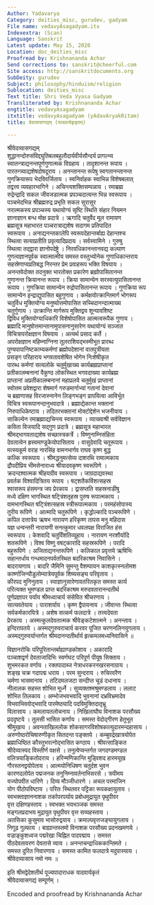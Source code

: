 ```yaml
---
Author: Yadavarya
Category: deities_misc, gurudev, gadyam
File name: vedavyAsagadyam.itx
Indexextra: (Scan)
Language: Sanskrit
Latest update: May 15, 2020
Location: doc_deities_misc
Proofread by: Krishnananda Achar
Send corrections to: sanskrit@cheerful.com
Site access: http://sanskritdocuments.org
SubDeity: gurudev
Subject: philosophy/hinduism/religion
Sublocation: deities_misc
Text title: Shri Veda Vyasa Gadyam
Transliterated by: Krishnananda Achar
engtitle: vedavyAsagadyam
itxtitle: vedavyAsagadyam (yAdavAryakRitam)
title: वेदव्यासगद्यम् (यादवार्यकृइतम्)

---
```

  
 श्रीवेदव्यासगद्यम्   
शुद्धानन्दोरुसंविद्द्युतिबलबहुलौदार्यवीर्यसौन्दर्य प्रागल्भ्य  
स्वातन्त्राद्यनन्तपूर्णगुणात्मक विग्रहाय । तादृशानन्त रूपाय ।  
पारतन्त्र्याद्यशेषदोषदूराय । अनन्तानन्त रूपेषु स्वगतानन्तानन्त  
गुणक्रियारूप भेदविवर्जिताय । स्वनिर्वाहक स्वाभिन्न विशेषबलात्  
तद्वत्त्व व्यवहारभागिने । अचिन्त्यशक्तिसम्पन्नाय । रमाब्रह्म  
रुद्रेन्द्रादि सकल जीवजडात्मक प्रपञ्चदात्यन्त भिन्न स्वरूपाय ।  
पञ्चभेदभिन्न श्रीब्रह्मरुद्र प्रभृति सकल सुरासुर  
नरात्मकस्य प्रपञ्चस्य यथायोग्यं सृष्टि स्थिति संहार नियमन  
ज्ञानाज्ञान बन्ध मोक्ष प्रदात्रे । ऋगादि चतुर्वेद मूल रामायण  
ब्रह्मसूत्र महाभारत पञ्चरात्राद्यशेष सदागम प्रतिपादित  
स्वरूपाय । अनाद्यनन्तकालेपि स्वरूपदेहान्तर्बाह्य देहान्तश्च  
स्थित्वा सत्याप्रतीति प्रवृत्यादिप्रदाय । सर्वस्वामिने । गुरुषु  
स्थित्वा तद्द्वारा ज्ञानोपदेष्ट्रे । निरवधिकानन्तानवद्य कल्याण  
गुणत्वज्ञानपूर्वक स्वात्मात्मीय समस्त वस्तुभ्योनेक गुणाधिकान्तराय  
सहस्रेणाप्यप्रतिबद्ध निरन्तर प्रेम प्रवाहरूप भक्ति विषयाय ।  
अनन्तवेदोक्त तदनुक्त भारतोक्त प्रकारेण ब्रह्मोपासितानन्त  
गुणानन्त क्रियानन्त रूपाय । क्रिया सामान्येन सरस्वत्युपासितानन्त  
रूपाय । गुणक्रिया सामान्येन रुद्रोपासितानन्त रूपाय । गुणक्रिया रूप  
सामान्येन इन्द्राद्युपासित बहुगुणाय । कर्मक्षयोत्क्रान्तिमार्ग भोगरूप  
चतुर्विध मुक्तियोग्य मनुष्योत्तमोपासित सच्चिदानन्दात्माख्य  
चतुर्गुणाय । उत्क्रान्ति मार्गरूप मुक्तिद्वय शून्यावशिष्ट  
द्विविध मुक्तियोग्याधिकारि विशेषोपासित आत्मत्वरूपैक गुणाय ।  
ब्रह्मादि मानुषोत्तमान्तानामुपासनानुसारेण यथायोग्यं सञ्जात  
विचित्रापरोक्षज्ञान विषयाय । अत्यर्थ प्रसाद कर्ते ।  
अपरोक्षज्ञान महिम्नाग्निना तूलराशिवद्भस्मीभूत प्रारब्ध  
पुण्यपापानिष्टकाम्यकर्मणां ब्रह्मोपदेशानां वातपुत्रीयता  
प्रसङ्ग परिहाराय भगवतावशेषित भोगेन निःशेषीकृत  
पारब्ध कर्मणां सत्यलोके चतुर्मुखाख्य कार्यब्रह्मप्राप्तानां  
प्रतीकालम्बनानां वैकुण्ठ लोकस्थित भगवदाख्या कार्यब्रह्म  
प्राप्तानां अप्रतीकालम्बनानां महाप्रलये चतुर्मुखं प्राप्तानां  
स्वोत्तम प्रवेशद्वारा शेषमार्ग गरुडमार्गाभ्यां गतानां देवानां  
च ब्रह्मणासह विरजास्नानेन लिङ्गभङ्ग प्रापयित्वा आविर्भूत  
विचित्र स्वरूपानन्दानुभवदात्रे । ब्रह्माद्येकान्त भक्तानां  
निरुपाधिकेष्टाय । तदितरभक्तानां मोक्टोद्देशेन भजनीयाय ।  
साकिल्येन रमाब्रह्माद्यचिन्त्य स्वरूपाय । व्याख्याश्री सर्वविज्ञान  
कविता विजयादि सद्गुण प्रदात्रे । ब्रह्मसूत्र महाभारत  
श्रीमद्भागवताद्यशेष सच्छास्त्रकर्त्रे । विष्णुनाम्निसंहिता  
देवतात्वेन ह्रस्वमाण्डूकेयोपासिताय । वासुदेवादि चतूरूपाय ।  
मत्स्यकूर्म वराह नारसिंह वामनभार्गव राघव कृष्ण बुद्ध  
कल्कि स्वरूपाय । श्रीमद्धनुमत्सेव्य दाशरथि रामात्मकाय  
द्रौपदीप्रिय भीमसेनाराध्य श्रीयादवकृष्ण स्वरूपिणे ।  
क्रदन्दश्वात्मक श्रीहयग्रीव स्वरूपाय । जाग्रदाद्यवस्था  
प्रवर्तक विश्वादित्रितय रूपाय । षट्शतैकविंशत्सहस्र  
श्वासरूप हंसमन्त्र जप प्रेरकाय । द्वासप्तति सहस्रनाडीषु  
मध्ये दक्षिण भागस्थित षट्त्रिंशतृहस्र पुरुष रूपात्मकाय ।  
वामभागस्थित षट्त्रिंशत्सहस्र स्त्रीरूपात्मकाय । परमहंसोपास्य  
तुरीय रूपिणे । आत्मादि चतुरूपिणे । कृद्धोल्कादि पञ्चरूपिणे ।  
कपिल दत्तात्रेय ऋषभ नारायण हरिकृष्ण तापस मनु महिदास  
यज्ञ धन्वन्तरी नारायणी सनत्कुमार धवलपक्ष विराजित हंस  
स्वरूपाय । केशवादि चतुर्विंशतिव्यूहाय । नारायण नरशौर्यादि  
शतरूपिणे । विश्व विष्णु वषट्कारादि सहस्ररूपिणे । परादि  
बहुरूपिणे । अजिताद्यनन्तरूपिणे । कलिकाल प्रवृत्तये ऋषिभिः  
सहान्तर्धाय गन्धमादनपर्वतस्थित बदरिकाश्रम निवासिने ।  
बादरायणाय । बादरि जैमिनि सुमन्तु वैशम्पायन काशकृत्स्नलोमश  
कार्ष्णाजिन्यौडुलोम्यात्रेयपूर्वक शिष्यसङ्घ परिवृताय ।  
कीरपद मुनिनुताय । स्वाज्ञानुसारेणावतरितकृत समस्त कार्य  
परित्यक्त भूमण्डल प्राप्त बदरिकाश्रम मरुदवतारानन्दतीर्थ  
पूर्णप्रज्ञापर पर्याय श्रीमध्वाचार्य संसेवित श्रीचरणाय ।  
सात्यवतेयाय । पाराशर्याय । कृष्ण द्वैपायनाय । जीवान्तः स्थित्वा  
सर्वकर्मकारयित्रे । अशेष सत्कर्म फलदात्रे । तत्त्वदेवता  
प्रेरकाय । अस्मत्कुलदेवतात्मक श्रीवेङ्कटेशात्मने । अनन्ताय ।  
इन्दिरापतये । अस्मद्गुरुवराचार्य करवर पूजित चरणनलिनयुगलाय ।  
अस्मद्गुरुवर्यान्तर्गत श्रीमदानन्दतीर्थार्य हृत्कमलमध्यनिवासिने ॥  
  
विज्ञानरोचिः परिपूरितान्तर्बाह्याण्डकोशाय । अकारादि  
पञ्चाशद्वर्ण देवताजादिभिः स्वर्णघट परिपूर्ण पीयूष सिक्ताय ।  
शुभमरकत वर्णाय । रक्तपादाब्ज नेत्राधरकरनखरसनाग्राय ।  
शङ्ख चक्र गदापद्म धराय । परम सुन्दराय । रुचिरवरैण  
चर्मणा भासमानाय । तटिदमलजटा सन्दीप्त चूडं दधानाय ।  
नीलालक सहस्त शोभित मूर्ध्ने । सुव्यक्तश्मश्रुमण्डलाय । ललाट  
शोभित तिलकाय । अम्भोजभवभवादि भुवनानां दभ्रविभ्रमादेव  
विभवाभिववोद्भवादि पारमेष्ठ्यादि पदविमुक्तिदातृभ्रू  
विलासाय । कमलायतलोचनाय । निखिलाघौघ विनाशक परसौख्य  
प्रददृष्टये । तुलसी भासित कर्णाय । समस्त वेदोद्गीरण हेतुभूत  
श्रीमुखाय । अवनताखिललोक शोकसागरविशोषकात्युदारमन्दहासाय ।  
अरुणोष्ठरोचिषारुणीकृत सितदन्त पङ्क्तये । कम्बुवद्रेखात्रयोपेत  
ब्रह्माधिष्ठित कौस्तुभरत्नोद्भासित कण्ठाय । श्रीवत्साङ्कित  
श्रीदेव्यास्पद विस्तीर्ण वक्षसे । तनुत्वेप्यन्तर्गत जगदण्डमण्डल  
वलित्रयाङ्कितोदराय । हरिन्मणिकान्ति मुड्विशद हारमयूख  
गौरस्तनद्वयोपेताय । आत्मयोनिधिषण चतुर्दश भुवन  
कारणदलोपेत पद्मजनक तनुनिम्नावर्तनाभिसरसे । त्रयीमय  
यज्योपवीत धारिणे । दिव्य मौञ्जीधारणे । अचल परमाजिन  
योग पीठोपविष्टाय । परितः स्थितवर पट्टिका रूपकक्षायुताय ।  
स्वभक्ताज्ञाननाशक तर्कापरपर्याय प्रबोधमुद्रायुत पृथुपीवर  
वृत्त दक्षिणहस्ताय । स्वभक्त भयभञ्जक समस्त  
मङ्गलप्रदाभय मुद्रायुत पृथुपीवर वृत्त सव्यहस्ताय ।  
अतसिका कुसुमाव भासोरुद्वयाय । क्रमाल्पवृत्तजङ्घायुगलाय ।  
निगूढ गुल्फाय । बाह्यान्तस्तमो विनाशक परसौख्य प्रदनखमणये ।  
वज्राङ्कुशध्वज पद्मरेखा चिह्नित पादपद्माय । समस्त  
पीठदेवतावरण देवतासे व्याय । अनन्तचन्द्राधिककान्तिमते ।  
समस्त दुरित निवारणाय । समस्त कामित फलदात्रे मदुपास्याय ।  
श्रीवेदव्यासाय नमो नमः ॥  
  
इति श्रीमद्वेदेशतीर्थ पूज्यपादाराधक यादवार्यकृतं  
                    श्रीवेदव्यासगद्यं सम्पूर्णम् ।  
  
  
Encoded and proofread by Krishnananda Achar   
  
